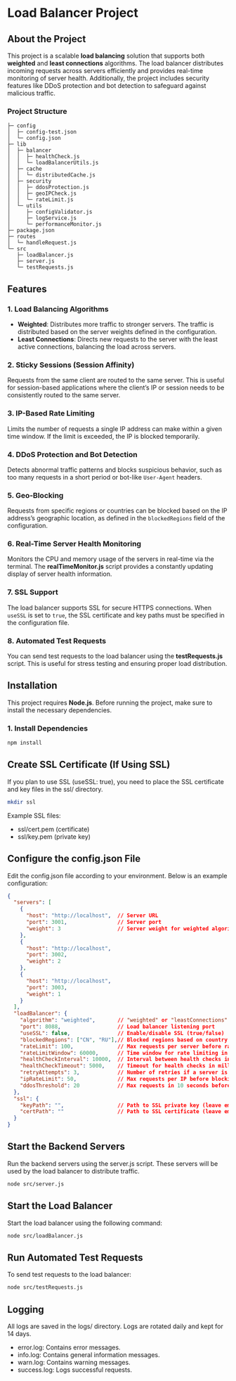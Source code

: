 # Load Balancer Project

## About the Project

This project is a scalable **load balancing** solution that supports both **weighted** and **least connections** algorithms. The load balancer distributes incoming requests across servers efficiently and provides real-time monitoring of server health. Additionally, the project includes security features like DDoS protection and bot detection to safeguard against malicious traffic.

### Project Structure


```
├─ config
│  ├─ config-test.json
│  └─ config.json
├─ lib
│  ├─ balancer
│  │  ├─ healthCheck.js
│  │  └─ loadBalancerUtils.js
│  ├─ cache
│  │  └─ distributedCache.js
│  ├─ security
│  │  ├─ ddosProtection.js
│  │  ├─ geoIPCheck.js
│  │  └─ rateLimit.js
│  └─ utils
│     ├─ configValidator.js
│     ├─ logService.js
│     └─ performanceMonitor.js
├─ package.json
├─ routes
│  └─ handleRequest.js
└─ src
   ├─ loadBalancer.js
   ├─ server.js
   └─ testRequests.js

```

## Features

### 1. **Load Balancing Algorithms**
- **Weighted**: Distributes more traffic to stronger servers. The traffic is distributed based on the server weights defined in the configuration.
- **Least Connections**: Directs new requests to the server with the least active connections, balancing the load across servers.

### 2. **Sticky Sessions (Session Affinity)**
Requests from the same client are routed to the same server. This is useful for session-based applications where the client’s IP or session needs to be consistently routed to the same server.

### 3. **IP-Based Rate Limiting**
Limits the number of requests a single IP address can make within a given time window. If the limit is exceeded, the IP is blocked temporarily.

### 4. **DDoS Protection and Bot Detection**
Detects abnormal traffic patterns and blocks suspicious behavior, such as too many requests in a short period or bot-like `User-Agent` headers.

### 5. **Geo-Blocking**
Requests from specific regions or countries can be blocked based on the IP address’s geographic location, as defined in the `blockedRegions` field of the configuration.

### 6. **Real-Time Server Health Monitoring**
Monitors the CPU and memory usage of the servers in real-time via the terminal. The **realTimeMonitor.js** script provides a constantly updating display of server health information.

### 7. **SSL Support**
The load balancer supports SSL for secure HTTPS connections. When `useSSL` is set to `true`, the SSL certificate and key paths must be specified in the configuration file.

### 8. **Automated Test Requests**
You can send test requests to the load balancer using the **testRequests.js** script. This is useful for stress testing and ensuring proper load distribution.

## Installation

This project requires **Node.js**. Before running the project, make sure to install the necessary dependencies.

### 1. Install Dependencies

```bash
npm install
```

## Create SSL Certificate (If Using SSL)

If you plan to use SSL (useSSL: true), you need to place the SSL certificate and key files in the ssl/ directory.

```bash
mkdir ssl
```

Example SSL files:
- ssl/cert.pem (certificate)
- ssl/key.pem (private key)

## Configure the config.json File
Edit the config.json file according to your environment. Below is an example configuration:
```json
{
  "servers": [
    {
      "host": "http://localhost",  // Server URL
      "port": 3001,                // Server port
      "weight": 3                  // Server weight for weighted algorithm (optional)
    },
    {
      "host": "http://localhost",
      "port": 3002,
      "weight": 2
    },
    {
      "host": "http://localhost",
      "port": 3003,
      "weight": 1
    }
  ],
  "loadBalancer": {
    "algorithm": "weighted",       // "weighted" or "leastConnections"
    "port": 8088,                  // Load balancer listening port
    "useSSL": false,               // Enable/disable SSL (true/false)
    "blockedRegions": ["CN", "RU"],// Blocked regions based on country codes (ISO Alpha-2)
    "rateLimit": 100,              // Max requests per server before rate-limiting kicks in
    "rateLimitWindow": 60000,      // Time window for rate limiting in milliseconds (e.g., 60000 = 1 minute)
    "healthCheckInterval": 10000,  // Interval between health checks in milliseconds
    "healthCheckTimeout": 5000,    // Timeout for health checks in milliseconds
    "retryAttempts": 3,            // Number of retries if a server is unavailable
    "ipRateLimit": 50,             // Max requests per IP before blocking
    "ddosThreshold": 20            // Max requests in 10 seconds before considering DDoS
  },
  "ssl": {
    "keyPath": "",                 // Path to SSL private key (leave empty if useSSL is false)
    "certPath": ""                 // Path to SSL certificate (leave empty if useSSL is false)
  }
}

```


## Start the Backend Servers
Run the backend servers using the server.js script. These servers will be used by the load balancer to distribute traffic.

```bash
node src/server.js
```

## Start the Load Balancer
Start the load balancer using the following command:

```bash
node src/loadBalancer.js
```

## Run Automated Test Requests
To send test requests to the load balancer:

```bash
node src/testRequests.js
```

## Logging
All logs are saved in the logs/ directory. Logs are rotated daily and kept for 14 days.
- error.log: Contains error messages.
- info.log: Contains general information messages.
- warn.log: Contains warning messages.
- success.log: Logs successful requests.